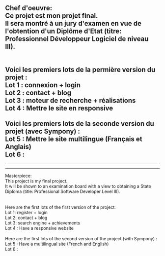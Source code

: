Chef d'oeuvre:
<br>
Ce projet est mon projet final.<br>
Il sera montré à un jury d'examen en vue de l'obtention d'un Diplôme d'Etat (titre: Professionnel Développeur Logiciel de niveau III). <br>
<br>
<br>
Voici les premiers lots de la permière version du projet : <br>
Lot 1 : connexion + login <br>
Lot 2 : contact + blog <br>
Lot 3 : moteur de recherche + réalisations <br>
Lot 4 : Mettre le site en responsive <br>
<br>
Voici les premiers lots de la seconde version du projet (avec Sympony) : <br>
Lot 5 : Mettre le site multilingue (Français et Anglais) <br>
Lot 6 : 
---
---
---
Masterpiece:
<br>
This project is my final project. <br>
It will be shown to an examination board with a view to obtaining a State Diploma (title: Professional Software Developer Level III). <br>
<br>
<br>
Here are the first lots of the first version of the project: <br>
Lot 1: register + login <br>
Lot 2: contact + blog <br>
Lot 3: search engine + achievements <br>
Lot 4 : Have a responsive website <br>
<br>
Here are the first lots of the second version of the project (with Sympony) : <br>
Lot 5 : Have a multilingual site (French and English) <br>
Lot 6 : 
